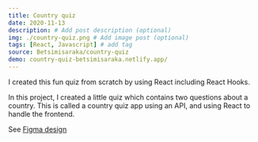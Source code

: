 ```yaml
---
title: Country quiz
date: 2020-11-13
description: # Add post description (optional)
img: ./country-quiz.png # Add image post (optional)
tags: [React, Javascript] # add tag
source: Betsimisaraka/country-quiz
demo: country-quiz-betsimisaraka.netlify.app/
---
```


I created this fun quiz from scratch by using React including React Hooks.

In this project, I created a little quiz which contains two questions about a country. This is called a country quiz app using an API, and using React to handle the frontend.

See [Figma design](https://www.figma.com/file/Gw0ZNBbYN8asqFlZWy3jG1)
